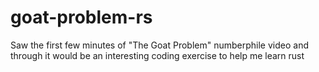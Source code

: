 # goat-problem-rs
Saw the first few minutes of "The Goat Problem" numberphile video and through it would be an interesting coding exercise to help me learn rust
